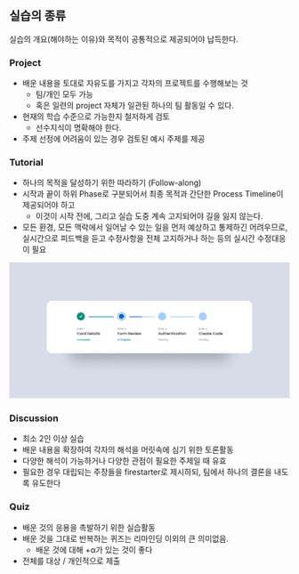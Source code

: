 ## 실습의 종류

실습의 개요(해야하는 이유)와 목적이 공통적으로 제공되어야 납득한다.

### Project

- 배운 내용을 토대로 자유도를 가지고 각자의 프로젝트를 수행해보는 것
	- 팀/개인 모두 가능
	- 혹은 일련의 project 자체가 일관된 하나의 팀 활동일 수 있다.
- 현재의 학습 수준으로 가능한지 철저하게 검토
	- 선수지식이 명확해야 한다.
- 주제 선정에 어려움이 있는 경우 검토된 예시 주제를 제공

### Tutorial

- 하나의 목적을 달성하기 위한 따라하기 (Follow-along)
- 시작과 끝이 하위 Phase로 구분되어서 최종 목적과 간단한 Process Timeline이 제공되어야 하고
	- 이것이 시작 전에, 그리고 실습 도중 계속 고지되어야 길을 잃지 않는다.
- 모든 환경, 모든 맥락에서 일어날 수 있는 일을 먼저 예상하고 통제하긴 어려우므로, 실시간으로 피드백을 듣고 수정사항을 전체 고지하거나 하는 등의 실시간 수정대응이 필요 

![](attachments/lecture-timeline_for_tutorial.png)

### Discussion

- 최소 2인 이상 실습
- 배운 내용을 확장하여 각자의 해석을 머릿속에 심기 위한 토론활동
- 다양한 해석이 가능하거나 다양한 관점이 필요한 주제일 때 유효
- 필요한 경우 대립되는 주장들을 firestarter로 제시하되, 팀에서 하나의 결론을 내도록 유도한다

### Quiz

- 배운 것의 응용을 촉발하기 위한 실습활동
- 배운 것을 그대로 반복하는 퀴즈는 리마인딩 이외의 큰 의미없음.
	- 배운 것에 대해 +α가 있는 것이 좋다
- 전체를 대상 / 개인적으로 제출